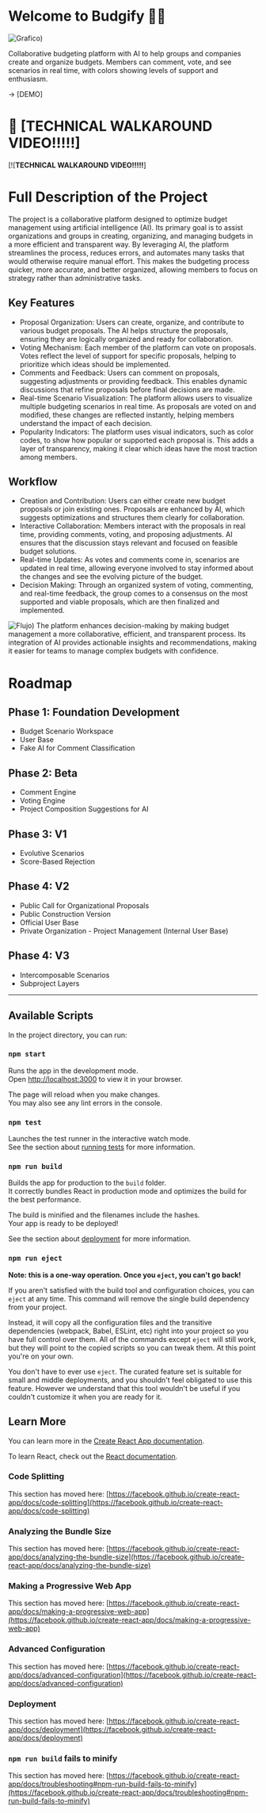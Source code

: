 # Welcome to Budgify 🙌🏻
![Grafico)](https://github.com/ristoxxx/budgify/blob/master/public/Grafico.png)

Collaborative budgeting platform with AI to help groups and companies create and organize budgets. Members can comment, vote, and see scenarios in real time, with colors showing levels of support and enthusiasm.

-> [DEMO]

# 👀 [TECHNICAL WALKAROUND VIDEO!!!!!]
[![**TECHNICAL WALKAROUND VIDEO!!!!!**]


# Full Description of the Project
The project is a collaborative platform designed to optimize budget management using artificial intelligence (AI). Its primary goal is to assist organizations and groups in creating, organizing, and managing budgets in a more efficient and transparent way. By leveraging AI, the platform streamlines the process, reduces errors, and automates many tasks that would otherwise require manual effort. This makes the budgeting process quicker, more accurate, and better organized, allowing members to focus on strategy rather than administrative tasks.


## Key Features
- Proposal Organization: Users can create, organize, and contribute to various budget proposals. The AI helps structure the proposals, ensuring they are logically organized and ready for collaboration.
- Voting Mechanism: Each member of the platform can vote on proposals. Votes reflect the level of support for specific proposals, helping to prioritize which ideas should be implemented.
- Comments and Feedback: Users can comment on proposals, suggesting adjustments or providing feedback. This enables dynamic discussions that refine proposals before final decisions are made.
- Real-time Scenario Visualization: The platform allows users to visualize multiple budgeting scenarios in real time. As proposals are voted on and modified, these changes are reflected instantly, helping members understand the impact of each decision.
- Popularity Indicators: The platform uses visual indicators, such as color codes, to show how popular or supported each proposal is. This adds a layer of transparency, making it clear which ideas have the most traction among members.

## Workflow
- Creation and Contribution:
Users can either create new budget proposals or join existing ones. Proposals are enhanced by AI, which suggests optimizations and structures them clearly for collaboration.
- Interactive Collaboration:
Members interact with the proposals in real time, providing comments, voting, and proposing adjustments. AI ensures that the discussion stays relevant and focused on feasible budget solutions.
- Real-time Updates:
As votes and comments come in, scenarios are updated in real time, allowing everyone involved to stay informed about the changes and see the evolving picture of the budget.
- Decision Making:
Through an organized system of voting, commenting, and real-time feedback, the group comes to a consensus on the most supported and viable proposals, which are then finalized and implemented.

![Flujo)](https://github.com/ristoxxx/budgify/blob/master/public/flujo.png)
The platform enhances decision-making by making budget management a more collaborative, efficient, and transparent process. Its integration of AI provides actionable insights and recommendations, making it easier for teams to manage complex budgets with confidence.

# Roadmap
## Phase 1: Foundation Development
- Budget Scenario Workspace
- User Base
- Fake AI for Comment Classification

## Phase 2: Beta
- Comment Engine
- Voting Engine
- Project Composition Suggestions for AI

## Phase 3: V1
- Evolutive Scenarios
- Score-Based Rejection
  
## Phase 4: V2
- Public Call for Organizational Proposals
- Public Construction Version
- Official User Base
- Private Organization - Project Management (Internal User Base)

## Phase 4: V3
- Intercomposable Scenarios
- Subproject Layers

____________________________________________________________________

## Available Scripts

In the project directory, you can run:

### `npm start`

Runs the app in the development mode.\
Open [http://localhost:3000](http://localhost:3000) to view it in your browser.

The page will reload when you make changes.\
You may also see any lint errors in the console.

### `npm test`

Launches the test runner in the interactive watch mode.\
See the section about [running tests](https://facebook.github.io/create-react-app/docs/running-tests) for more information.

### `npm run build`

Builds the app for production to the `build` folder.\
It correctly bundles React in production mode and optimizes the build for the best performance.

The build is minified and the filenames include the hashes.\
Your app is ready to be deployed!

See the section about [deployment](https://facebook.github.io/create-react-app/docs/deployment) for more information.

### `npm run eject`

**Note: this is a one-way operation. Once you `eject`, you can't go back!**

If you aren't satisfied with the build tool and configuration choices, you can `eject` at any time. This command will remove the single build dependency from your project.

Instead, it will copy all the configuration files and the transitive dependencies (webpack, Babel, ESLint, etc) right into your project so you have full control over them. All of the commands except `eject` will still work, but they will point to the copied scripts so you can tweak them. At this point you're on your own.

You don't have to ever use `eject`. The curated feature set is suitable for small and middle deployments, and you shouldn't feel obligated to use this feature. However we understand that this tool wouldn't be useful if you couldn't customize it when you are ready for it.

## Learn More

You can learn more in the [Create React App documentation](https://facebook.github.io/create-react-app/docs/getting-started).

To learn React, check out the [React documentation](https://reactjs.org/).

### Code Splitting

This section has moved here: [https://facebook.github.io/create-react-app/docs/code-splitting](https://facebook.github.io/create-react-app/docs/code-splitting)

### Analyzing the Bundle Size

This section has moved here: [https://facebook.github.io/create-react-app/docs/analyzing-the-bundle-size](https://facebook.github.io/create-react-app/docs/analyzing-the-bundle-size)

### Making a Progressive Web App

This section has moved here: [https://facebook.github.io/create-react-app/docs/making-a-progressive-web-app](https://facebook.github.io/create-react-app/docs/making-a-progressive-web-app)

### Advanced Configuration

This section has moved here: [https://facebook.github.io/create-react-app/docs/advanced-configuration](https://facebook.github.io/create-react-app/docs/advanced-configuration)

### Deployment

This section has moved here: [https://facebook.github.io/create-react-app/docs/deployment](https://facebook.github.io/create-react-app/docs/deployment)

### `npm run build` fails to minify

This section has moved here: [https://facebook.github.io/create-react-app/docs/troubleshooting#npm-run-build-fails-to-minify](https://facebook.github.io/create-react-app/docs/troubleshooting#npm-run-build-fails-to-minify)
